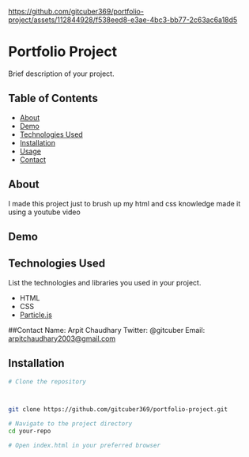 

https://github.com/gitcuber369/portfolio-project/assets/112844928/f538eed8-e3ae-4bc3-bb77-2c63ac6a18d5

# Portfolio Project 

Brief description of your project.

## Table of Contents
- [About](#about)
- [Demo](#demo)
- [Technologies Used](#technologies-used)
- [Installation](#installation)
- [Usage](#usage)
- [Contact](#contact)

## About
I made this project just to brush up my html and css knowledge made it using a youtube video

## Demo



## Technologies Used
List the technologies and libraries you used in your project.

- HTML
- CSS
- [Particle.js](https://vincentgarreau.com/particles.js/)

##Contact 
Name: Arpit Chaudhary
Twitter: @gitcuber
Email: arpitchaudhary2003@gmail.com

## Installation

```bash
# Clone the repository



git clone https://github.com/gitcuber369/portfolio-project.git

# Navigate to the project directory
cd your-repo

# Open index.html in your preferred browser
